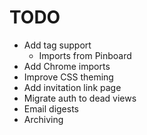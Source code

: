 # TODO

- Add tag support
    - Imports from Pinboard
- Add Chrome imports
- Improve CSS theming
- Add invitation link page
- Migrate auth to dead views
- Email digests
- Archiving
